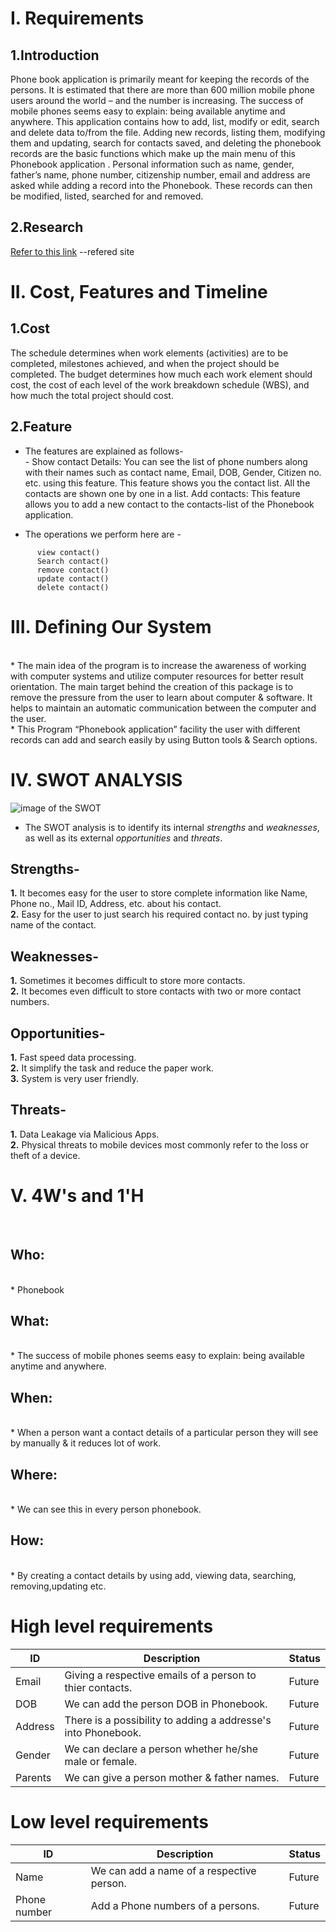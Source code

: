 # I. Requirements
## 1.Introduction
Phone book application is primarily meant for keeping the records of the persons. It is estimated that there are more than 600 million mobile phone users around the world – and the number is increasing. The success of mobile phones seems easy to explain: being available anytime and anywhere.
This application contains how to add, list, modify or edit, search and delete data to/from the file. Adding new records, listing them, modifying them and updating, search for contacts saved, and deleting the phonebook records are the basic functions which make up the main menu of this Phonebook application .
Personal information such as name, gender, father’s name, phone number, citizenship number, email and address are asked while adding a record into the Phonebook. These records can then be modified, listed, searched for and removed.
## 2.Research
[Refer to this link](https://1000projects.org/phonebook-application-c-project-report.html) --refered site

# II. Cost, Features and Timeline

## 1.Cost
The schedule determines when work elements (activities) are to be completed, milestones achieved, and when the project should be completed. The budget determines how much each work element should cost, the cost of each level of the work breakdown schedule (WBS), and how much the total project should cost.

## 2.Feature
* The features are explained as follows-
            <br> - Show contact Details: You can see the list of phone numbers along with their names such as contact name, Email, DOB, Gender, Citizen no. etc. using this feature. This feature shows you the contact list. All the contacts are shown one by one in a list. Add contacts: This feature allows you to add a new contact to the contacts-list of the Phonebook application.

* The operations we perform here are -
``` add contact()
      view contact()
      Search contact()
      remove contact()
      update contact()
      delete contact()
```
      
# III. Defining Our System
<br>
* The main idea of the program is to increase the awareness of working with computer systems and utilize computer resources for better result orientation. The main target behind the creation of this package is to remove the pressure from the user to learn about computer & software. It helps to maintain an automatic communication between the computer and the user. 
<br>
* This Program “Phonebook application” facility the user with different records can add and search easily by using Button tools & Search options. 
<br>

# IV. SWOT ANALYSIS
![image of the SWOT](https://www.appaspect.com/wp-content/uploads/SWOT-Analysis-2.png) <br>

* The SWOT analysis is to identify its internal *strengths* and *weaknesses*, as well as its external *opportunities* and *threats*.

## Strengths- <br>
**1.** It becomes easy for the user to store complete information like Name, Phone no., Mail ID, Address, etc. about his contact.<br>
**2.** Easy for the user to just search his required contact no. by just typing name of the contact.
<br> 
## Weaknesses-
**1.** Sometimes it becomes difficult to store more contacts.<br>
**2.** It becomes even difficult to store contacts with two or more contact numbers.
<br>
## Opportunities-
**1.** Fast speed data processing.<br>
**2.** It simplify the task and reduce the paper work.<br>
**3.** System is very user friendly.<br>
## Threats-
**1.** Data Leakage via Malicious Apps.<br>
**2.** Physical threats to mobile devices most commonly refer to the loss or theft of a device.<br>

# V. 4W's and 1'H
<br>

## Who: 
<br>* Phonebook

## What:
<br>* The success of mobile phones seems easy to explain: being available anytime and anywhere.

## When:
<br>* When a person want a contact details of a particular person they will see by manually & it reduces lot of work.

## Where:
<br>* We can see this in every person phonebook.

## How:
<br>* By creating a contact details by using add, viewing data, searching, removing,updating etc.


# High level requirements
| ID | Description | Status |
| -------- | -------- | -------- |
| Email | Giving a respective emails of a person to thier contacts. | Future |
| DOB | We can add the person DOB in Phonebook. | Future |
| Address | There is a possibility to adding a addresse's into Phonebook. | Future |
| Gender | We can declare a person whether he/she male or female. | Future |
| Parents | We can give a person mother & father names. | Future |

# Low level requirements
| ID | Description | Status |
| -------- | -------- | -------- |
| Name | We can add a name of a respective person. | Future |
| Phone number | Add a Phone numbers of a persons. | Future |

